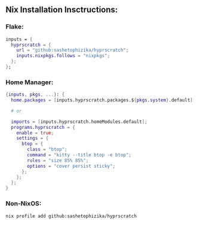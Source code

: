 ## Nix Installation Insctructions:

### Flake:
```nix
inputs = {
  hyprscratch = {
    url = "github:sashetophizika/hyprscratch";
    inputs.nixpkgs.follows = "nixpkgs";
  };
};
```

### Home Manager:
```nix
{inputs, pkgs, ...}: {
  home.packages = [inputs.hyprscratch.packages.${pkgs.system}.default];

  # or

  imports = [inputs.hyprscratch.homeModules.default];
  programs.hyprscratch = {
    enable = true;
    settings = {
      btop = {
        class = "btop";
        command = "kitty --title btop -e btop";
        rules = "size 85% 85%";
        options = "cover persist sticky";
      };
    };
  };
}
```

### Non-NixOS:
```bash
nix profile add github:sashetophizika/hyprscratch
```

